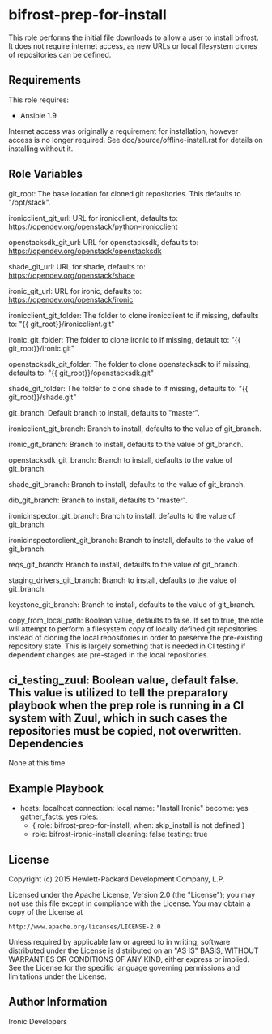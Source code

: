 bifrost-prep-for-install
========================

This role performs the initial file downloads to allow a user to install
bifrost.  It does not require internet access, as new URLs or local
filesystem clones of repositories can be defined.

Requirements
------------

This role requires:

- Ansible 1.9

Internet access was originally a requirement for installation, however access
is no longer required.  See doc/source/offline-install.rst for details on
installing without it.

Role Variables
--------------

git_root: The base location for cloned git repositories.  This defaults to
          "/opt/stack".

ironicclient_git_url: URL for ironicclient, defaults to:
                      https://opendev.org/openstack/python-ironicclient

openstacksdk_git_url: URL for openstacksdk, defaults to:
                      https://opendev.org/openstack/openstacksdk

shade_git_url: URL for shade, defaults to:
               https://opendev.org/openstack/shade

ironic_git_url: URL for ironic, defaults to:
                https://opendev.org/openstack/ironic

ironicclient_git_folder: The folder to clone ironicclient to if missing,
                         defaults to: "{{ git_root}}/ironicclient.git"

ironic_git_folder: The folder to clone ironic to if missing, default to:
                   "{{ git_root}}/ironic.git"

openstacksdk_git_folder: The folder to clone openstacksdk to if missing,
                         defaults to: "{{ git_root}}/openstacksdk.git"

shade_git_folder: The folder to clone shade to if missing, defaults to:
                  "{{ git_root}}/shade.git"

git_branch: Default branch to install, defaults to "master".

ironicclient_git_branch: Branch to install, defaults to the value of
                         git_branch.

ironic_git_branch: Branch to install, defaults to the value of git_branch.

openstacksdk_git_branch: Branch to install, defaults to the value of
                         git_branch.

shade_git_branch: Branch to install, defaults to the value of git_branch.

dib_git_branch: Branch to install, defaults to "master".

ironicinspector_git_branch: Branch to install, defaults to the value of
                            git_branch.

ironicinspectorclient_git_branch: Branch to install, defaults to
                                  the value of git_branch.

reqs_git_branch: Branch to install, defaults to the value of git_branch.

staging_drivers_git_branch: Branch to install, defaults to the value of
                            git_branch.

keystone_git_branch: Branch to install, defaults to the value of git_branch.

copy_from_local_path: Boolean value, defaults to false. If set to true,
                      the role will attempt to perform a filesystem copy of
                      locally defined git repositories instead of cloning
                      the local repositories in order to preserve the
                      pre-existing repository state.  This is largely
                      something that is needed in CI testing if dependent
                      changes are pre-staged in the local repositories.

ci_testing_zuul: Boolean value, default false. This value is utilized
                 to tell the preparatory playbook when the prep role
                 is running in a CI system with Zuul, which in such
                 cases the repositories must be copied, not overwritten.
Dependencies
------------

None at this time.

Example Playbook
----------------

- hosts: localhost
  connection: local
  name: "Install Ironic"
  become: yes
  gather_facts: yes
  roles:
    - { role: bifrost-prep-for-install, when: skip_install is not defined }
    - role: bifrost-ironic-install
      cleaning: false
      testing: true

License
-------

Copyright (c) 2015 Hewlett-Packard Development Company, L.P.

Licensed under the Apache License, Version 2.0 (the "License");
you may not use this file except in compliance with the License.
You may obtain a copy of the License at

    http://www.apache.org/licenses/LICENSE-2.0

Unless required by applicable law or agreed to in writing, software
distributed under the License is distributed on an "AS IS" BASIS,
WITHOUT WARRANTIES OR CONDITIONS OF ANY KIND, either express or implied.
See the License for the specific language governing permissions and
limitations under the License.

Author Information
------------------

Ironic Developers
